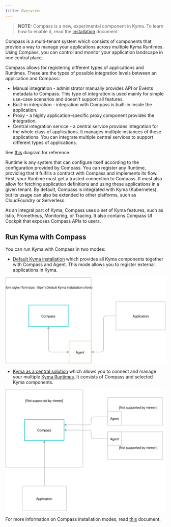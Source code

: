 ```yaml
---
title: Overview
---
```


>**NOTE:** Compass is a new, experimental component in Kyma. To learn how to enable it, read the [installation](#installation-enable-compass-in-kyma) document.

Compass is a multi-tenant system which consists of components that provide a way to manage your applications across multiple Kyma Runtimes. Using Compass, you can control and monitor your application landscape in one central place.

Compass allows for registering different types of applications and Runtimes.
These are the types of possible integration levels between an application and Compass:
- Manual integration - administrator manually provides API or Events metadata to Compass. This type of integration is used mainly for simple use-case scenarios and doesn't support all features.
- Built-in integration - integration with Compass is built-in inside the application.
- Proxy - a highly application-specific proxy component provides the integration.
- Central integration service -  a central service provides integration for the whole class of applications. It manages multiple instances of these applications. You can integrate multiple central services to support different types of applications.

See [this](#architecture-compass-components) diagram for reference.

Runtime is any system that can configure itself according to the configuration provided by Compass. You can register any Runtime, providing that it fulfills a contract with Compass and implements its flow. First, your Runtime must get a trusted connection to Compass. It must also allow for fetching application definitions and using these applications in a given tenant. By default, Compass is integrated with Kyma (Kubernetes), but its usage can also be extended to other platforms, such as CloudFoundry or Serverless.

As an integral part of Kyma, Compass uses a set of Kyma features, such as Istio, Prometheus, Monitoring, or Tracing. It also contains Compass UI Cockpit that exposes Compass APIs to users.

## Run Kyma with Compass

You can run Kyma with Compass in two modes:

- [Default Kyma installation](#installation-enable-compass-in-kyma-default-kyma-installation) which provides all Kyma components together with Compass and Agent. This mode allows you to register external applications in Kyma.

![Kyma mode2](./assets/kyma-mode2.svg)

- [Kyma as a central solution](#installation-enable-compass-in-kyma-kyma-as-compass) which allows you to connect and manage your multiple [Kyma Runtimes](#installation-enable-compass-in-kyma-kyma-as-a-runtime). It consists of Compass and selected Kyma components.

![Kyma mode1](./assets/kyma-mode1.svg)

For more information on Compass installation modes, read [this](#installation-installation) document.
